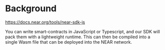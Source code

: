 # Background
https://docs.near.org/tools/near-sdk-js

You can write smart-contracts in JavaScript or Typescript, and our SDK will pack them with a lightweight runtime. This can then be compiled into a single Wasm file that can be deployed into the NEAR network.


